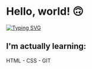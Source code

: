 # Hello, world! 🙃

<a href="https://git.io/typing-svg"><img src="https://readme-typing-svg.demolab.com?font=+JetBrains+Mono+&pause=1000&color=BF2EF0&left=true&width=440&height=45&lines=My+name+is+Jéssica.;But+you+also+can+call+me+Jessie.;Beginner+in+everything...;I'm+venturing+into+programming." alt="Typing SVG" /></a>


## I'm actually learning:
HTML - CSS - GIT
 

